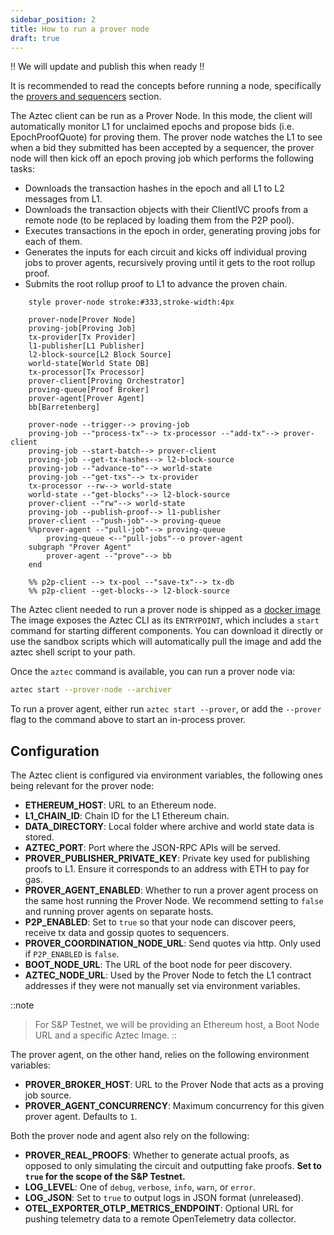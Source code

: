 ```yaml
---
sidebar_position: 2
title: How to run a prover node
draft: true
---
```


!! We will update and publish this when ready !!

It is recommended to read the concepts before running a node, specifically the [provers and sequencers](../concepts/provers-and-sequencers/index.md) section.

The Aztec client can be run as a Prover Node. In this mode, the client will automatically monitor L1 for unclaimed epochs and propose bids (i.e. EpochProofQuote) for proving them. The prover node watches the L1 to see when a bid they submitted has been accepted by a sequencer, the prover node will then kick off an epoch proving job which performs the following tasks:

- Downloads the transaction hashes in the epoch and all L1 to L2 messages from L1.
- Downloads the transaction objects with their ClientIVC proofs from a remote node (to be replaced by loading them from the P2P pool).
- Executes transactions in the epoch in order, generating proving jobs for each of them.
- Generates the inputs for each circuit and kicks off individual proving jobs to prover agents, recursively proving until it gets to the root rollup proof.
- Submits the root rollup proof to L1 to advance the proven chain.

```mermaid
    style prover-node stroke:#333,stroke-width:4px

    prover-node[Prover Node]
    proving-job[Proving Job]
    tx-provider[Tx Provider]
    l1-publisher[L1 Publisher]
    l2-block-source[L2 Block Source]
    world-state[World State DB]
    tx-processor[Tx Processor]
    prover-client[Proving Orchestrator]
    proving-queue[Proof Broker]
    prover-agent[Prover Agent]
    bb[Barretenberg]

    prover-node --trigger--> proving-job
    proving-job --"process-tx"--> tx-processor --"add-tx"--> prover-client
    proving-job --start-batch--> prover-client
    proving-job --get-tx-hashes--> l2-block-source
    proving-job --"advance-to"--> world-state
    proving-job --"get-txs"--> tx-provider
    tx-processor --rw--> world-state
    world-state --"get-blocks"--> l2-block-source
    prover-client --"rw"--> world-state
    proving-job --publish-proof--> l1-publisher
    prover-client --"push-job"--> proving-queue
    %%prover-agent --"pull-job"--> proving-queue
        proving-queue <--"pull-jobs"--o prover-agent
    subgraph "Prover Agent"
        prover-agent --"prove"--> bb
    end

    %% p2p-client --> tx-pool --"save-tx"--> tx-db
    %% p2p-client --get-blocks--> l2-block-source
```

The Aztec client needed to run a prover node is shipped as a [docker image](https://hub.docker.com/r/aztecprotocol/aztec) The image exposes the Aztec CLI as its `ENTRYPOINT`, which includes a `start` command for starting different components. You can download it directly or use the sandbox scripts which will automatically pull the image and add the aztec shell script to your path.

Once the `aztec` command is available, you can run a prover node via:

```bash
aztec start --prover-node --archiver
```

To run a prover agent, either run `aztec start --prover`, or add the `--prover` flag to the command above to start an in-process prover.

## Configuration

The Aztec client is configured via environment variables, the following ones being relevant for the prover node:

- **ETHEREUM_HOST**: URL to an Ethereum node.
- **L1_CHAIN_ID**: Chain ID for the L1 Ethereum chain.
- **DATA_DIRECTORY**: Local folder where archive and world state data is stored.
- **AZTEC_PORT**: Port where the JSON-RPC APIs will be served.
- **PROVER_PUBLISHER_PRIVATE_KEY**: Private key used for publishing proofs to L1. Ensure it corresponds to an address with ETH to pay for gas.
- **PROVER_AGENT_ENABLED**: Whether to run a prover agent process on the same host running the Prover Node. We recommend setting to `false` and running prover agents on separate hosts.
- **P2P_ENABLED**: Set to `true` so that your node can discover peers, receive tx data and gossip quotes to sequencers.
- **PROVER_COORDINATION_NODE_URL**: Send quotes via http. Only used if `P2P_ENABLED` is `false`.
- **BOOT_NODE_URL**: The URL of the boot node for peer discovery.
- **AZTEC_NODE_URL**: Used by the Prover Node to fetch the L1 contract addresses if they were not manually set via environment variables.

::note
> For S&P Testnet, we will be providing an Ethereum host, a Boot Node URL and a specific Aztec Image.
::

The prover agent, on the other hand, relies on the following environment variables:

- **PROVER_BROKER_HOST**: URL to the Prover Node that acts as a proving job source.
- **PROVER_AGENT_CONCURRENCY**: Maximum concurrency for this given prover agent. Defaults to `1`.

Both the prover node and agent also rely on the following:

- **PROVER_REAL_PROOFS**: Whether to generate actual proofs, as opposed to only simulating the circuit and outputting fake proofs. **Set to `true` for the scope of the S&P Testnet.**
- **LOG_LEVEL**: One of `debug`, `verbose`, `info`, `warn`, or `error`.
- **LOG_JSON**: Set to `true` to output logs in JSON format (unreleased).
- **OTEL_EXPORTER_OTLP_METRICS_ENDPOINT**: Optional URL for pushing telemetry data to a remote OpenTelemetry data collector.


